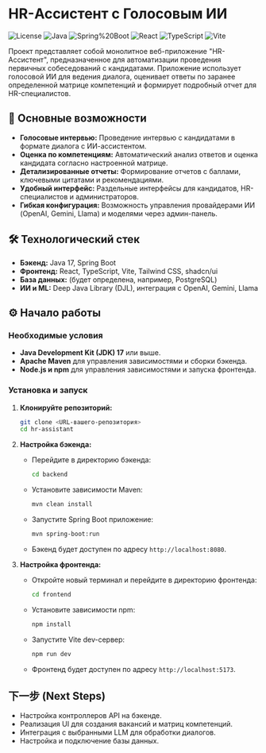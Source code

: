 # HR-Ассистент с Голосовым ИИ

![License](https://img.shields.io/badge/license-MIT-blue.svg)
![Java](https://img.shields.io/badge/Java-17-blue)
![Spring%20Boot](https://img.shields.io/badge/Spring_Boot-3.2.3-green)
![React](https://img.shields.io/badge/React-19-blue)
![TypeScript](https://img.shields.io/badge/TypeScript-5.8-blue)
![Vite](https://img.shields.io/badge/Vite-7.1-purple)

Проект представляет собой монолитное веб-приложение "HR-Ассистент", предназначенное для автоматизации проведения первичных собеседований с кандидатами. Приложение использует голосовой ИИ для ведения диалога, оценивает ответы по заранее определенной матрице компетенций и формирует подробный отчет для HR-специалистов.

## 🚀 Основные возможности

- **Голосовые интервью:** Проведение интервью с кандидатами в формате диалога с ИИ-ассистентом.
- **Оценка по компетенциям:** Автоматический анализ ответов и оценка кандидата согласно настроенной матрице.
- **Детализированные отчеты:** Формирование отчетов с баллами, ключевыми цитатами и рекомендациями.
- **Удобный интерфейс:** Раздельные интерфейсы для кандидатов, HR-специалистов и администраторов.
- **Гибкая конфигурация:** Возможность управления провайдерами ИИ (OpenAI, Gemini, Llama) и моделями через админ-панель.

## 🛠️ Технологический стек

- **Бэкенд:** Java 17, Spring Boot
- **Фронтенд:** React, TypeScript, Vite, Tailwind CSS, shadcn/ui
- **База данных:** (будет определена, например, PostgreSQL)
- **ИИ и ML:** Deep Java Library (DJL), интеграция с OpenAI, Gemini, Llama

## ⚙️ Начало работы

### Необходимые условия

- **Java Development Kit (JDK) 17** или выше.
- **Apache Maven** для управления зависимостями и сборки бэкенда.
- **Node.js и npm** для управления зависимостями и запуска фронтенда.

### Установка и запуск

1.  **Клонируйте репозиторий:**
    ```bash
    git clone <URL-вашего-репозитория>
    cd hr-assistant
    ```

2.  **Настройка бэкенда:**
    - Перейдите в директорию бэкенда:
      ```bash
      cd backend
      ```
    - Установите зависимости Maven:
      ```bash
      mvn clean install
      ```
    - Запустите Spring Boot приложение:
      ```bash
      mvn spring-boot:run
      ```
    - Бэкенд будет доступен по адресу `http://localhost:8080`.

3.  **Настройка фронтенда:**
    - Откройте новый терминал и перейдите в директорию фронтенда:
      ```bash
      cd frontend
      ```
    - Установите зависимости npm:
      ```bash
      npm install
      ```
    - Запустите Vite dev-сервер:
      ```bash
      npm run dev
      ```
    - Фронтенд будет доступен по адресу `http://localhost:5173`.

## 下一步 (Next Steps)

- Настройка контроллеров API на бэкенде.
- Реализация UI для создания вакансий и матриц компетенций.
- Интеграция с выбранными LLM для обработки диалогов.
- Настройка и подключение базы данных.
